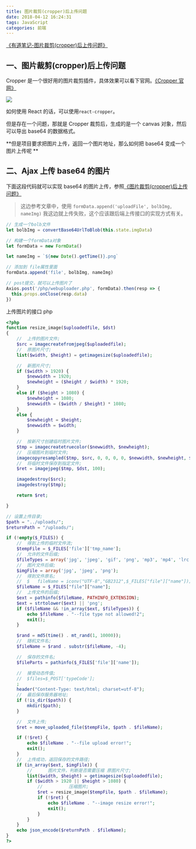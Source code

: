 ```yaml
---
title: 图片裁剪(cropper)后上传问题
date: 2018-04-12 16:24:31
tags: JavaScript
categories: 前端
---
```


[《有道笔记-图片裁剪(cropper)后上传问题》](http://note.youdao.com/noteshare?id=11702ca3a55611eb4658ae26087d97a3)

## 一、图片裁剪(cropper)后上传问题

Cropper 是一个很好用的图片裁剪插件，具体效果可以看下官网。[《Cropper 官网》](http://fengyuanchen.github.io/cropper/)

![](https://ws3.sinaimg.cn/large/006tNc79gy1fq9yj3669hj30um0wotaa.jpg)

如何使用 React 的话，可以使用`react-cropper`。

但是存在一个问题，那就是 Cropper 裁剪后，生成的是一个 canvas 对象，然后可以导出 base64 的数据格式。

**但是项目要求把图片上传，返回一个图片地址，那么如何把 base64 变成一个图片上传呢 **

## 二、Ajax 上传 base64 的图片

下面这段代码就可以实现 base64 的图片上传，参照[《图片裁剪(cropper)后上传问题》](https://www.cnblogs.com/bbbiu/p/6760505.html)

> 这边参考文章中，使用 `formData.append('uploadFile', bolbImg, nameImg)` 我这边就上传失败，这个应该跟后端上传接口的实现方式有关。

```javascript
// 生成一个bolb文件
let bolbImg = convertBase64UrlToBlob(this.state.imgData)

// 构建一个formData对象
let formData = new FormData()

let nameImg = `${new Date().getTime()}.png`

// 添加到 file属性里面
formData.append('file', bolbImg, nameImg)

// post提交，就可以上传图片了
Axios.post('/php/webuploader.php', formData).then(resp => {
  this.props.onClose(resp.data)
})
```

上传图片的接口 php

```php
<?php
function resize_image($uploadedfile, $dst)
{
	// 	上传的图片文件;
	$src = imagecreatefromjpeg($uploadedfile);
	// 	原图片尺寸;
	list($width, $height) = getimagesize($uploadedfile);

	// 	新图片尺寸;
	if ($width > 1920) {
		$newwidth = 1920;
		$newheight = ($height / $width) * 1920;
	}
	else if ($height > 1080) {
		$newheight = 1080;
		$newwidth = ($width / $height) * 1080;
	}
	else {
		$newheight = $height;
		$newwidth = $width;
	}

	// 	按新尺寸创建临时图片文件;
	$tmp = imagecreatetruecolor($newwidth, $newheight);
	// 	压缩图片到临时文件;
	imagecopyresampled($tmp, $src, 0, 0, 0, 0, $newwidth, $newheight, $width, $height);
	// 	将临时文件保存到指定文件;
	$ret = imagejpeg($tmp, $dst, 100);

	imagedestroy($src);
	imagedestroy($tmp);

	return $ret;

}

// 设置上传目录;
$path = "../uploads/";
$returnPath = "/uploads/";

if (!empty($_FILES)) {
	// 	得到上传的临时文件流;
	$tempFile = $_FILES['file']['tmp_name'];
	// 	允许的文件后缀;
	$fileTypes = array('jpg', 'jpeg', 'gif', 'png', 'mp3', 'mp4', 'lrc', 'obj');
	// 	图片文件后缀;
	$imgFile = array('jpg', 'jpeg', 'png');
	// 	得到文件原名;
	// 	$	fileName = iconv("UTF-8","GB2312",$_FILES["file"]["name"]);
	$fileName = $_FILES["file"]["name"];
	// 	上传文件的后缀;
	$ext = pathinfo($fileName, PATHINFO_EXTENSION);
	$ext = strtolower($ext) || 'png';
	if ($fileName && !in_array($ext, $fileTypes)) {
		echo $fileName . "--file type not allowed!2";
		exit();
	}

	$rand = md5(time() . mt_rand(1, 10000));
	// 	随机文件名;
	$fileName = $rand . substr($fileName, -4);

	// 	保存的文件名;
	$fileParts = pathinfo($_FILES['file']['name']);

	// 	接受动态传值;
	// 	$files=$_POST['typeCode'];
	;
	header("Content-Type: text/html; charset=utf-8");
	// 	最后保存服务器地址;
	if (!is_dir($path)) {
		mkdir($path);
	}

	// 	文件上传;
	$ret = move_uploaded_file($tempFile, $path . $fileName);

	if (!$ret) {
		echo $fileName . "--file upload error!";
		exit();
	}
	// 	上传成功，返回保存的文件路径;
	if (in_array($ext, $imgFile)) {
		// 		图片文件，判断是否需要压缩 原图片尺寸;
		list($width, $height) = getimagesize($uploadedfile);
		if ($width > 1920 || $height > 1080) {
			// 			压缩图片;
			$ret = resize_image($tempFile, $path . $fileName);
			if (!$ret) {
				echo $fileName . "--image resize error!";
				exit();
			}
		}
	}
	echo json_encode($returnPath . $fileName);
}
?>
```
